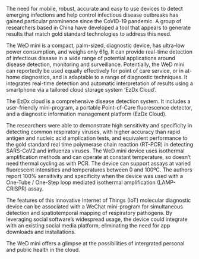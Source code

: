 The need for mobile, robust, accurate and easy to use devices to detect emerging infections and help control infectious disease outbreaks has gained particular prominence since the CoVID-19 pandemic. A group of researchers based in China have developed a tool that appears to generate results that match gold standard technologies to address this need. 

The WeD mini is a compact, palm-sized, diagnostic device, has ultra-low power consumption, and weighs only 61g. It can provide real-time detection of infectious disease in a wide range of potential applications around disease detection, monitoring and surveillance.  Potentially, the WeD mini can reportedly be used equally effectively for point of care service, or in at-home diagnostics, and is adaptable to a range of diagnostic techniques. It integrates real-time detection and automatic interpretation of results using a smartphone via a tailored cloud storage system ‘EzDx Cloud’. 


The EzDx cloud is a comprehensive disease detection system. It includes a user-friendly mini-program, a portable Point-of-Care fluorescence detector, and a diagnostic information management platform (EzDx Cloud). 

The researchers were able to demonstrate high sensitivity and specificity in detecting common respiratory viruses, with higher accuracy than rapid antigen and nucleic acid amplication tests, and equivalent performance to the gold standard real time polymerase chain reaction (RT-PCR) in detecting SARS-CoV2 and influenza viruses. The WeD mini device uses isothermal amplification methods and can operate at constant temperature, so doesn’t need thermal cycling as with PCR. The device can support assays at varied fluorescent intensities and temperatures between 0 and 100ºC. The authors report 100% sensitivity and specificity when the device was used with a One-Tube / One-Step loop mediated isothermal amplification (LAMP-CRISPR) assay.

The features of this innovative Internet of Things (IoT) molecular diagnostic device can be associated with a WeChat mini-program for simultaneous detection and spatiotemporal mapping of respiratory pathogens. By leveraging social software’s widespread usage, the device could integrate with an existing social media platform, eliminating the need for app downloads and installations. 

The WeD mini offers a glimpse at the possibilities of intergrated personal and public health in the cloud.




